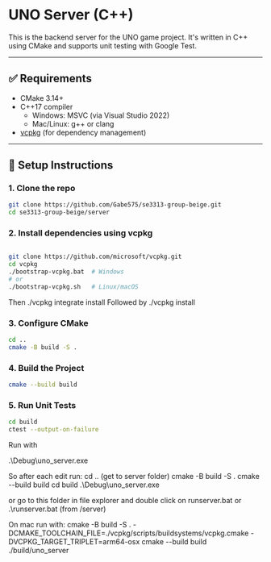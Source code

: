 # UNO Server (C++)

This is the backend server for the UNO game project. It's written in C++ using CMake and supports unit testing with Google Test.

---

## ✅ Requirements

- CMake 3.14+
- C++17 compiler
  - Windows: MSVC (via Visual Studio 2022)
  - Mac/Linux: g++ or clang
- [vcpkg](https://github.com/microsoft/vcpkg) (for dependency management)

---

## 🔧 Setup Instructions

### 1. Clone the repo

```bash
git clone https://github.com/Gabe575/se3313-group-beige.git
cd se3313-group-beige/server
```

### 2. Install dependencies using vcpkg

```bash

git clone https://github.com/microsoft/vcpkg.git
cd vcpkg
./bootstrap-vcpkg.bat  # Windows
# or
./bootstrap-vcpkg.sh   # Linux/macOS
```

Then ./vcpkg integrate install
Followed by ./vcpkg install

### 3. Configure CMake

```bash
cd ..
cmake -B build -S .
```

### 4. Build the Project

```bash
cmake --build build
```

### 5. Run Unit Tests

```bash
cd build
ctest --output-on-failure
```

Run with

.\Debug\uno_server.exe

So after each edit run:
cd .. (get to server folder)
cmake -B build -S .
cmake --build build
cd build
.\Debug\uno_server.exe

or go to this folder in file explorer and double click on runserver.bat
or .\runserver.bat
(from /server)



On mac run with:
cmake -B build -S . -DCMAKE_TOOLCHAIN_FILE=./vcpkg/scripts/buildsystems/vcpkg.cmake -DVCPKG_TARGET_TRIPLET=arm64-osx
cmake --build build
./build/uno_server